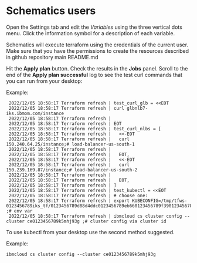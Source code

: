 # Schematics users

Open the Settings tab and edit the *Variables* using the three vertical dots menu.  Click the information symbol for a description of each variable. 

Schematics will execute terraform using the credentials of the current user.  Make sure that you have the permissions to create the resources described in github repository main README.md

Hit the **Apply plan** button.  Check the results in the **Jobs** panel.  Scroll to the end of the **Apply plan successful** log to see the test curl commands that you can run from your desktop:

Example:
```
 2022/12/05 18:58:17 Terraform refresh | test_curl_glb = <<EOT
 2022/12/05 18:58:17 Terraform refresh | curl glbnlb7-iks.ibmom.com/instance
 2022/12/05 18:58:17 Terraform refresh | 
 2022/12/05 18:58:17 Terraform refresh | EOT
 2022/12/05 18:58:17 Terraform refresh | test_curl_nlbs = [
 2022/12/05 18:58:17 Terraform refresh |   <<-EOT
 2022/12/05 18:58:17 Terraform refresh |   curl 150.240.64.25/instance;# load-balancer-us-south-1
 2022/12/05 18:58:17 Terraform refresh |   
 2022/12/05 18:58:17 Terraform refresh |   EOT,
 2022/12/05 18:58:17 Terraform refresh |   <<-EOT
 2022/12/05 18:58:17 Terraform refresh |   curl 150.239.169.87/instance;# load-balancer-us-south-2
 2022/12/05 18:58:17 Terraform refresh |   
 2022/12/05 18:58:17 Terraform refresh |   EOT,
 2022/12/05 18:58:17 Terraform refresh | ]
 2022/12/05 18:58:17 Terraform refresh | test_kubectl = <<EOT
 2022/12/05 18:58:17 Terraform refresh | # choose one:
 2022/12/05 18:58:17 Terraform refresh | export KUBECONFIG=/tmp/tfws-0123456789iks_tf/0123456789d88d4ddc0123456789eb660123456789f3901234567890376aed24_c0123456789dk5mhj93g_admin_k8sconfig/config.yml ;# env var
 2022/12/05 18:58:17 Terraform refresh | ibmcloud cs cluster config --cluster ce0123456789k5mhj93g ;# cluster config via cluster id
```

To use kubectl from your desktop use the second method suggested.

Example:

```
ibmcloud cs cluster config --cluster ce0123456789k5mhj93g
```